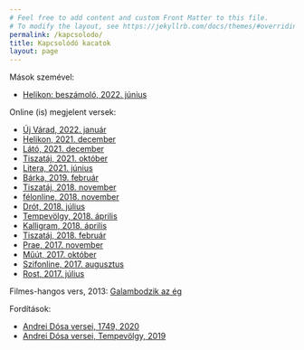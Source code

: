 ```yaml
---
# Feel free to add content and custom Front Matter to this file.
# To modify the layout, see https://jekyllrb.com/docs/themes/#overriding-theme-defaults
permalink: /kapcsolodo/
title: Kapcsolódó kacatok
layout: page
---
```


Mások szemével:
- [Helikon: beszámoló, 2022. június](https://www.helikon.ro/bejegyzesek/a-kulonfele-kalandozasok-csak-erositik-egymast-koman-zsombor-debutkotetenek-bemutatojarol)

Online (is) megjelent versek:
- [Új Várad, 2022. január](https://www.ujvarad.ro/irodalom/koman-zsombor-versei/)
- [Helikon, 2021. december](https://www.helikon.ro/bejegyzesek/koman-zsombor-versei)
- [Látó, 2021. december](https://www.lato.ro/article.php/Versek/4983/)
- [Tiszatáj, 2021. október](http://tiszatajonline.hu/?p=141722)
- [Litera, 2021. június](https://litera.hu/irodalom/elso-kozles/koman-zsombor-rekviem-reszletek.html)
- [Bárka, 2019. február](http://barkaonline.hu/szepirodalom/18-versek/6752-koman-zsombor-versei)
- [Tiszatáj, 2018. november](https://dunszt.sk/2018/11/17/tiszataj-2018-11/)
- [félonline, 2018. november](https://felonline.hu/2018/11/06/koman-zsombor-versei/)
- [Drót, 2018. július](http://drot.eu/article/osszeferhetetlen-tajakon-koman-zsombor-versei)
- [Tempevölgy, 2018. április](https://epa.oszk.hu/03000/03099/00040/pdf/EPA03099_tempevolgy_2018_4_024-025.pdf)
- [Kalligram, 2018. április](https://www.kalligramoz.eu/index.php/content/download/5354/48770/file/2018-04_Kalligram.pdf)
- [Tiszatáj, 2018. február](https://tiszatajonline.hu/irodalom/koman-zsombor-versei/)
- [Prae, 2017. november](https://www.prae.hu/journal/119-poptechnikak/)
- [Műút, 2017. október](http://www.muut.hu/archivum/25851)
- [Szifonline, 2017. augusztus](https://www.szifonline.hu/szepirodalom/kolteszet/1602-Koman_Zsombor_versei)
- [Rost, 2017. július](https://issuu.com/rostirodalmilap/docs/rostirodalmilap_1.sz__m_ny__r_2017)

Filmes-hangos vers, 2013: [Galambodzik az ég](https://vimeo.com/79597921)

Fordítások:
- [Andrei Dósa versei, 1749, 2020](https://1749.hu/szepirodalom/vers/andrei-dosa-versei.html)
- [Andrei Dósa versei, Tempevölgy, 2019](http://tempevolgy.hu/index.php/online/online-olvasoterem/item/213-andrei-dosa-versei)
